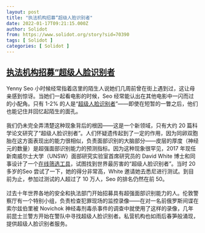 ```yaml
---
layout: post
title: "执法机构招募“超级人脸识别者"
date: 2022-01-17T09:21:15.000Z
author: Solidot
from: https://www.solidot.org/story?sid=70390
tags: [ Solidot ]
categories: [ Solidot ]
---
```

<!--1642411275000-->
[执法机构招募“超级人脸识别者](https://www.solidot.org/story?sid=70390)
------

<div>
Yenny Seo 小时候经常指着店里的陌生人说她们几周前曾在街上遇到过，这让母亲感到惊讶。当她们一起看电影的时候，Seo 经常能认出在其他电影中一闪而过的小配角。只有 1-2% 的人是“<a href="https://www.theguardian.com/society/2022/jan/16/id-keep-it-on-the-down-low-the-secret-life-of-a-super-recogniser">超级人脸识别者</a>”——即使在短暂的一瞥之后，他们也能记住并回忆起陌生的面孔。<br><br>我们仍未完全弄清楚这种现象背后的根因——这是一个新领域，只有大约 20 篇科学论文研究了“超级人脸识别者”。人们怀疑遗传起到了一定的作用，因为同卵双胞胎在这方面表现出的能力很相似，负责面部识别的大脑部分——皮层的厚度（神经元的数量）是超强面部识别能力的预测指标。因为这种现象很罕见，2017 年现任新南威尔士大学（UNSW）面部研究实验室首席研究员的 David White 博士和同事设计了一个<a href="https://facetest.psy.unsw.edu.au/" target="_blank">在线筛选工具</a>，试图找到世界最厉害的“超级人脸识别者”。当时 20 多岁的Seo 尝试了一下，她的得分非常高，White 邀请她去悉尼进行测试。到目前为止，参加过测试的人超过了 10 万人，Seo 的排名仍然在前 50。<br><br>过去十年世界各地的安全和执法部门开始招募具有超强面部识别能力的人。伦敦警察厅有一个特别小组，负责检查犯罪现场的监控录像——在对一名前俄罗斯间谍在索尔兹伯里被 Novichok 神经毒剂毒杀事件的调查中就使用了这样的录像，几年前昆士兰警方开始在警队中寻找超级人脸识别者。私营机构也如雨后春笋般涌现，提供超级人脸识别者服务。
</div>
